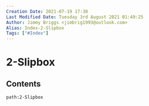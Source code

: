 ```yaml
---
Creation Date: 2021-07-19 17:38
Last Modified Date: Tuesday 3rd August 2021 01:49:25
Author: Jimmy Briggs <jimbrig1993@outlook.com>
Alias: Index-2-Slipbox
Tags: ["#Index"]
---
```


# 2-Slipbox

## Contents

```query
path:2-Slipbox
```






